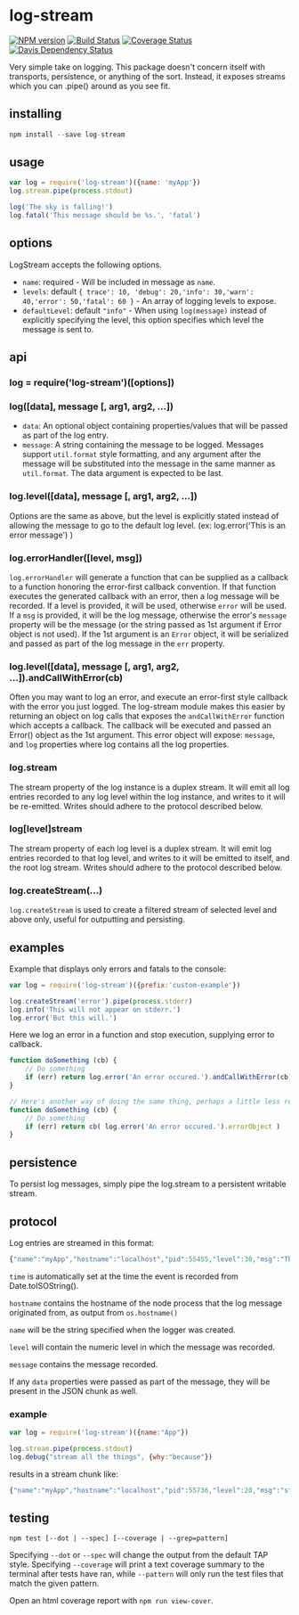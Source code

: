 # log-stream

[![NPM version](https://badge.fury.io/js/log-stream.png)](http://badge.fury.io/js/log-stream)
[![Build Status](https://travis-ci.org/jasonpincin/log-stream.svg?branch=master)](https://travis-ci.org/jasonpincin/log-stream)
[![Coverage Status](https://coveralls.io/repos/jasonpincin/log-stream/badge.png?branch=master)](https://coveralls.io/r/jasonpincin/log-stream?branch=master)
[![Davis Dependency Status](https://david-dm.org/jasonpincin/log-stream.png)](https://david-dm.org/jasonpincin/log-stream)

Very simple take on logging. This package doesn't concern itself with transports, 
persistence, or anything of the sort.  Instead, it exposes streams which you can 
.pipe() around as you see fit.

## installing

``` js
npm install --save log-stream
```

## usage

``` js
var log = require('log-stream')({name: 'myApp'})
log.stream.pipe(process.stdout)

log('The sky is falling!')
log.fatal('This message should be %s.', 'fatal') 
```

## options

LogStream accepts the following options.

- `name`: required - Will be included in message as `name`.
- `levels`: default `{ trace': 10, 'debug': 20,'info': 30,'warn': 40,'error': 50,'fatal': 60 }` - An array of logging levels to expose.
- `defaultLevel`: default `"info"` - When using `log(message)` instead of explicitly specifying the level, this option specifies which 
  level the message is sent to.


## api

### log = require('log-stream')([options])

### log([data], message [, arg1, arg2, ...])

- `data`: An optional object containing properties/values that will be passed as part of the log entry.
- `message`: A string containing the message to be logged. Messages support `util.format` style 
formatting, and any argument after the message will be substituted into the message in the same manner 
as `util.format`. The data argument is expected to be last. 

### log.level([data], message [, arg1, arg2, ...])

Options are the same as above, but the level is explicitly stated instead of allowing the message to 
go to the default log level. (ex: log.error('This is an error message') )

### log.errorHandler([level, msg])

`log.errorHandler` will generate a function that can be supplied as a callback to a function honoring 
the error-first callback convention. If that function executes the generated callback with an error, 
then a log message will be recorded. If a level is provided, it will be used, otherwise `error` will be 
used. If a `msg` is provided, it will be the log message, otherwise the error's `message` property will 
be the message (or the string passed as 1st argument if Error object is not used). If the 1st argument 
is an `Error` object, it will be serialized and passed as part of the log message in the `err` property.

### log.level([data], message [, arg1, arg2, ...]).andCallWithError(cb)

Often you may want to log an error, and execute an error-first style callback with the error you just 
logged. The log-stream module makes this easier by returning an object on log calls that exposes the 
`andCallWithError` function which accepts a callback. The callback will be executed and 
passed an Error() object as the 1st argument. This error object will expose: `message`, and `log` 
properties where log contains all the log properties.

### log.stream 

The stream property of the log instance is a duplex stream. It will emit all log entries recorded to any 
log level within the log instance, and writes to it will be re-emitted. Writes should adhere to the 
protocol described below.

### log[level]stream 

The stream property of each log level is a duplex stream. It will emit log entries recorded to that log 
level, and writes to it will be emitted to itself, and the root log stream. Writes should adhere to the 
protocol described below.

### log.createStream(...)

`log.createStream` is used to create a filtered stream of selected level and above only, useful for outputting and 
persisting. 

## examples

Example that displays only errors and fatals to the console: 

``` js
var log = require('log-stream')({prefix:'custom-example'})

log.createStream('error').pipe(process.stderr)
log.info('This will not appear on stderr.')
log.error('But this will.')
``` 

Here we log an error in a function and stop execution, supplying error to callback.

``` js
function doSomething (cb) {
    // Do something
    if (err) return log.error('An error occured.').andCallWithError(cb)
}

// Here's another way of doing the same thing, perhaps a little less readable
function doSomething (cb) {
    // Do something
    if (err) return cb( log.error('An error occured.').errorObject )
}
```

## persistence

To persist log messages, simply pipe the log.stream to a persistent writable stream.

## protocol

Log entries are streamed in this format:

``` js
{"name":"myApp","hostname":"localhost","pid":55455,"level":30,"msg":"The sky is falling!","time":"2014-12-05T05:08:44.016Z","v":1}
```

`time` is automatically set at the time the event is recorded from Date.toISOString().

`hostname` contains the hostname of the node process that the log message originated from, as output from 
`os.hostname()`

`name` will be the string specified when the logger was created.

`level` will contain the numeric level in which the message was recorded.

`message` contains the message recorded. 

If any `data` properties were passed as part of the message, they will be present in the JSON chunk as well.

### example

``` js
var log = require('log-stream')({name:"App"})

log.stream.pipe(process.stdout)
log.debug("stream all the things", {why:"because"})
```

results in a stream chunk like:

``` js
{"name":"myApp","hostname":"localhost","pid":55736,"level":20,"msg":"stream all the things","time":"2014-12-05T05:12:08.814Z","v":1,"why":"because"}
```


## testing

`npm test [--dot | --spec] [--coverage | --grep=pattern]`

Specifying `--dot` or `--spec` will change the output from the default TAP style. 
Specifying `--coverage` will print a text coverage summary to the terminal after 
tests have ran, while `--pattern` will only run the test files that match the given 
pattern.

Open an html coverage report with `npm run view-cover`.
